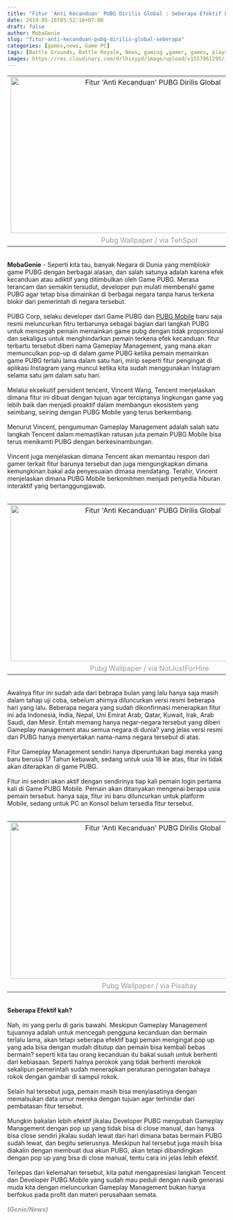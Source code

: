 ```yaml
---
title: "Fitur 'Anti Kecanduan' PUBG Dirilis Global : Seberapa Efektif kah?"
date: 2019-05-16T05:52:18+07:00
draft: false
author: MobaGenie
slug: "fitur-anti-kecanduan-pubg-dirilis-global-seberapa"
categories: [games,news, Game PC]
tags: [Battle Grounds, Battle Royale, News, gaming ,gamer, games, playstation ,battleroyale, game, Tencent, Vincent Wang, PUBG Corp]
images: https://res.cloudinary.com/drlhixyyd/image/upload/v1557961295/img/mobagenie/pubg-wallpaper2.jpg
---
```


<table align="center" cellpadding="0" cellspacing="0" class="tr-caption-container" style="margin-left: auto; margin-right: auto; text-align: center;"><tbody>
<tr><td style="text-align: center;"><img alt="Fitur 'Anti Kecanduan' PUBG Dirilis Global"    height="360" src="https://res.cloudinary.com/drlhixyyd/image/upload/v1557961295/img/mobagenie/pubg-wallpaper2.jpg" title="" width="640" /></td></tr>
<tr><td class="tr-caption" style="text-align: center;"><span style="color: #999999;">Pubg Wallpaper / via TehSpot</span></td></tr>
</tbody></table>
<br />
<b>MobaGenie</b> - Seperti kita tau, banyak Negara di Dunia yang memblokir game PUBG dengan berbagai alasan, dan salah satunya adalah karena efek kecanduan atau adiktif yang ditimbulkan oleh Game PUBG. Merasa terancam dan semakin tersudut, developer pun mulati membenahi game PUBG agar tetap bisa dimainkan di berbagai negara tanpa harus terkena blokir dari pemerintah di negara tersebut.<br />
<br />
PUBG Corp, selaku developer dari Game PUBG dan <a href="https://mobagenie.my.id/tags/pubg-mobile">PUBG Mobile</a> baru saja resmi meluncurkan fitru terbarunya sebagai bagian dari langkah PUBG untuk mencegah pemain memainkan game pubg dengan tidak proporsional dan sekaligus untuk menghindarkan pemain terkena efek kecanduan. fitur terbartu tersebut diberi nama Gameplay Management, yang mana akan memunculkan pop-up di dalam game PUBG ketika pemain memainkan game PUBG terlalu lama dalam satu hari, mirip seperti fitur pengingat di aplikasi Instagram yang muncul ketika kita sudah menggunakan Instagram selama satu jam dalam satu hari.<br />
<br />
Melalui eksekutif persident tencent, Vincent Wang, Tencent menjelaskan dimana fitur ini dibuat dengan tujuan agar terciptanya lingkungan game yag lebih baik dan menjadi proaktif dalam membangun ekosistem yang seimbang, seiring dengan PUBG Mobile yang terus berkembang.<br />
<br />
Menurut Vincent, pengumuman Gameplay Management adalah salah satu langkah Tencent dalam memastikan ratusan juta pemain PUBG Mobile bisa terus menikamti PUBG dengan berkesinambungan.<br />
<br />
Vincent juga menjelaskan dimana Tencent akan memantau respon dari gamer terkait fitur barunya tersebut dan juga mengungkapkan dimana kemungkinan bakal ada penyesuaian dimasa mendatang. Terahir, Vincent menjelaskan dimana PUBG Mobile berkomitmen menjadi penyedia hiburan interaktif yang bertanggungjawab.<br />
<br />
<table align="center" cellpadding="0" cellspacing="0" class="tr-caption-container" style="margin-left: auto; margin-right: auto; text-align: center;"><tbody>
<tr><td style="text-align: center;"><img alt="Fitur 'Anti Kecanduan' PUBG Dirilis Global"    height="360" src="https://res.cloudinary.com/drlhixyyd/image/upload/v1557961295/img/mobagenie/pubg-wallpaper.jpg" title="" width="640" /></td></tr>
<tr><td class="tr-caption" style="text-align: center;"><span style="color: #999999;">Pubg Wallpaper / via NotJustForHire</span></td></tr>
</tbody></table>
<br />
Awalnya fitur ini sudah ada dari bebrapa bulan yang lalu hanya saja masih dalam tahap uji coba, sebelum ahirnya diluncurkan versi resmi beberapa hari yang lalu. Beberapa negara yang sudah dikonfirmasi menerapkan fitur ini ada Indonesia, India, Nepal, Uni Emirat Arab, Qatar, Kuwait, Irak, Arab Saudi, dan Mesir. Entah memang hanya negar-negara tersebut yang diberi Gameplay management atau semua negara di dunia? yang jelas versi resmi dari PUBG hanya menyertakan nama-nama negara tersebut di atas.<br />
<br />
Fitur Gameplay Management sendiri hanya diperuntukan bagi mereka yang baru berusia 17 Tahun kebawah, sedang untuk usia 18 ke atas, fitur ini tidak akan diterapkan di game PUBG.<br />
<br />
Fitur ini sendiri akan aktif dengan sendirinya tiap kali pemain login pertama kali di Game PUBG Mobile. Pemain akan ditanyakan mengenai berapa usia pemain tersebut. hanya saja, fitur ini baru diluncurkan untuk platform Mobile, sedang untuk PC an Konsol belum tersedia fitur tersebut.<br />
<br />
<table align="center" cellpadding="0" cellspacing="0" class="tr-caption-container" style="margin-left: auto; margin-right: auto; text-align: center;"><tbody>
<tr><td style="text-align: center;"><img alt="Fitur 'Anti Kecanduan' PUBG Dirilis Global"    height="360" src="https://res.cloudinary.com/drlhixyyd/image/upload/v1557961424/img/mobagenie/pubg-wallpaper_2.jpg" title="" width="640" /></td></tr>
<tr><td class="tr-caption" style="text-align: center;"><span style="color: #999999;">Pubg Wallpaper / via Pixabay</span></td></tr>
</tbody></table>
<b><br />Seberapa Efektif kah?</b><br />
<br />
Nah, ini yang perlu di garis bawahi. Meskipun Gameplay Management tujuannya adalah untuk mencegah pengguna kecanduan dan bermain terlalu lama, akan tetapi seberapa efektif bagi pemain mengingat pop up yang ada bisa dengan mudah ditutup dan pemain bisa kembali bebas bermain? seperti kita tau orang kecanduan itu bakal susah untuk berhenti dari kebiasaan. Seperti halnya perokok yang tidak berhenti merokok sekalipun pemerintah sudah menerapkan peraturan peringatan bahaya rokok dengan gambar di sampul rokok.<br />
<br />
Selain hal tersebut juga, pemain masih bisa menyiasatinya dengan memalsukan data umur mereka dengan tujuan agar terhindar dari pembatasan fitur tersebut.<br />
<br />
Mungkin bakalan lebih efektif jikalau Developer PUBG mengubah Gameplay Management dengan pop up yang tidak bisa di close manual, dan hanya bisa close sendiri jikalau sudah lewat dari hari dimana batas bermain PUBG sudah lewat, dan begitu seterusnya. Meskipun hal tersebut juga masih bisa diakalin dengan membuat dua akun PUBG, akan tetapi dibandingkan dengan pop up yang bisa di close manual, tentu cara ini jelas lebih efektif.<br />
<br />
Terlepas dari kelemahan tersebut, kita patut mengapresiasi langkah Tencent dan Developer PUBG Mobile yang sudah mau peduli dengan nasib generasi muda kita dengan meluncurkan Gameplay Management bukan hanya berfokus pada profit dan materi perusahaan semata.<br />
<br />
<b><i><span style="color: #999999;">(Genie/News)</span></i></b><br />
<br />